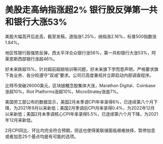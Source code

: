 # 美股走高纳指涨超2% 银行股反弹第一共和银行大涨53%

美股大幅高开后走高，截至发稿，道指涨1.25%，纳指涨2.16%，标普500指数涨1.84%。

地区性银行股强势反弹，西太平洋合众银行涨56%，第一共和银行大涨53%，阿莱恩斯西部银行涨超46%。

好未来跌超15%，针对超前超纲培训等问题，好未来旗下学而思声明，严格要求旗下各业务、各分校遵守“双减”要求。公司已高度重视并立即启动内部调查程序。

比特币突破26000美元，区块链概念股集体大涨，Marathon Digital、Coinbase涨超10%，Riot
Platforms涨超10%，MicroStratey涨逾7%。

美国劳工部公布的数据显示，美国2月未季调CPI年率录得6%，已连续第八个月下降，为2021年9月以来新低；美国2月季调后CPI月率录得0.4%，为2022年12月以来新低；美国2月未季调核心CPI年率录得5.5%，已连续第六个月下降，为2021年12月来新低。

2月CPI同比、环比均完全符合预期，但这也使得美联储面临艰难抉择，暂停加息或者加息25个基点均是有可能的选项。

